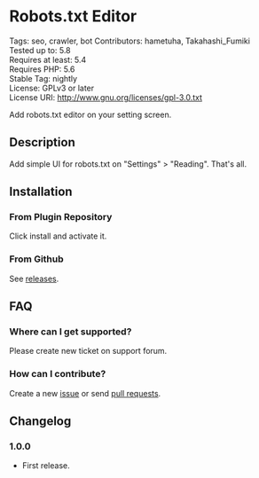 # Robots.txt Editor

Tags: seo, crawler, bot
Contributors: hametuha, Takahashi_Fumiki  
Tested up to: 5.8  
Requires at least: 5.4  
Requires PHP: 5.6  
Stable Tag: nightly  
License: GPLv3 or later  
License URI: http://www.gnu.org/licenses/gpl-3.0.txt

Add robots.txt editor on your setting screen.

## Description

Add simple UI for robots.txt on "Settings" > "Reading".
That's all.

## Installation

### From Plugin Repository

Click install and activate it.

### From Github

See [releases](https://github.com/hametuha/robots-txt-editor/releases).

## FAQ

### Where can I get supported?

Please create new ticket on support forum.

### How can I contribute?

Create a new [issue](https://github.com/hametuha/robots-txt-editor/issues) or send [pull requests](https://github.com/hametuha/robots-txt-editor/pulls).

## Changelog

### 1.0.0

* First release.
